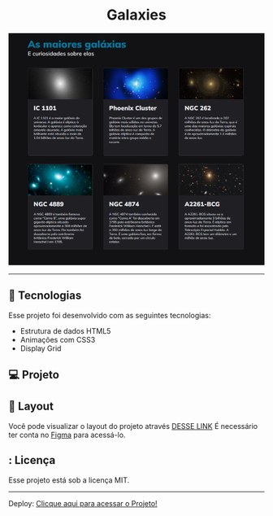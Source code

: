 <h1 align="center"> Galaxies </h1>

<p align="center">
  <img alt="imagem" src=./assets/galaxies.png>
</p>

---

## 🚀 Tecnologias

Esse projeto foi desenvolvido com as seguintes tecnologias:

- Estrutura de dados HTML5
- Animações com CSS3
- Display Grid

## 💻 Projeto

## 🔖 Layout

Você pode visualizar o layout do projeto através [DESSE LINK](https://www.figma.com/file/stLGw9qa5xn3RN6iUbCV73/Galaxies-%E2%80%A2-Projeto-Explorer-(Community)?mode=dev) É necessário ter conta no [Figma](https://figma.com) para acessá-lo.

## : Licença

Esse projeto está sob a licença MIT.

---

Deploy:
[Clicque aqui para acessar o Projeto!]()
